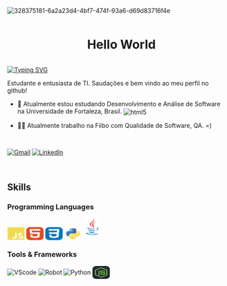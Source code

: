  ![328375181-6a2a23d4-4bf7-474f-93a6-d69d83716f4e](https://github.com/laissilva04/laissilva04/assets/146146262/c996dc0f-aee9-4267-a2a0-c21815416db8)


<!--título-->

<div id="user-content-toc">
  <ul align="center">
    <summary><h1 style="display: inline-block">Hello World</h1></summary>
</div>
<!-- Presentation -->
<p>
  
[![Typing SVG](https://readme-typing-svg.demolab.com?font=verdana&size=29&duration=3500&pause=1000&color=E2FDFF&center=true&random=false&width=435&lines=Ol%C3%A1!+Eu+sou+Lais!;QA+e+Front-end+Development)](https://git.io/typing-svg)

Estudante e entusiasta de TI. Saudações e bem vindo ao meu perfil no github!
  - 🌱 Atualmente estou estudando Desenvolvimento e Análise de Software na Universidade de Fortaleza, Brasil. <img align="center" alt="html5" height="20" src="https://upload.wikimedia.org/wikipedia/commons/e/e9/Logo_unifor_3.png" />

  - 👩‍💻 Atualmente trabalho na Fiibo com Qualidade de Software, QA. =)

<br>
<div align="">
  
[![Gmail](https://img.shields.io/badge/-Gmail-%575fcf?style=for-the-badge&logo=gmail&logoColor=575fcf)](mailto:laissilva@edu.unifor.br)
[![LinkedIn](https://img.shields.io/badge/-LinkedIn-%575fcf?style=for-the-badge&logo=linkedin&logoColor=575fcf)](https://www.linkedin.com/in/lais-barbosa/](https://www.linkedin.com/in/lais-barbosa-871678266?utm_source=share&utm_campaign=share_via&utm_content=profile&utm_medium=ios_app))
</div>
</p>

<!-- Dropdown -->



<br>
<!-- GithubStats -->
<!-- GithubStats -->
<!-- Portfolio -->



## Skills

<!-- Skills: Programming Languages -->
  <div style="flex-basis: 48%;">
    <h3>Programming Languages</h3>
    <img align="center" alt="Js" height="30" width="40" src="https://raw.githubusercontent.com/devicons/devicon/master/icons/javascript/javascript-plain.svg">
     <img align="center" alt="Js" height="30" width="40" src="https://raw.githubusercontent.com/tandpfun/skill-icons/e67133bc60d96561bc247dfbc3eece0a897285c8/icons/HTML.svg">
    <img align="center" alt="Js" height="30" width="40" src="https://raw.githubusercontent.com/tandpfun/skill-icons/e67133bc60d96561bc247dfbc3eece0a897285c8/icons/CSS.svg">
    <img align="center" alt="Python" height="30" width="40" src="https://raw.githubusercontent.com/devicons/devicon/master/icons/python/python-original.svg">
    <a href="https://www.java.com" target="_blank" rel="noreferrer"> <img src="https://raw.githubusercontent.com/devicons/devicon/master/icons/java/java-original.svg" alt="java" width="40" height="40"/> </a> 

  
  <!-- Skills: Tools & Frameworks -->
  <div style="flex-basis: 48%;">
    <h3>Tools & Frameworks</h3>
    <img align="center" alt="VScode" height="30" width="40" src="https://cdn.jsdelivr.net/gh/devicons/devicon/icons/vscode/vscode-original.svg"> 
    <img align="center" alt="Robot" height="30" width="40" src="https://robotframework.org/img/RF.svg">
    <img align="center" alt="Python" height="30" width="40" src="https://raw.githubusercontent.com/tandpfun/skill-icons/e67133bc60d96561bc247dfbc3eece0a897285c8/icons/WebStorm-Dark.svg">
    <img align="center" alt="Robot" height="30" width="40" src="https://raw.githubusercontent.com/tandpfun/skill-icons/e67133bc60d96561bc247dfbc3eece0a897285c8/icons/NodeJS-Dark.svg">
  


